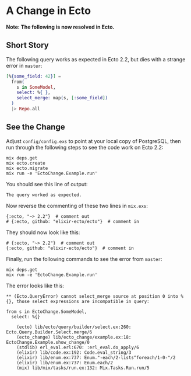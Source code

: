 # A Change in Ecto

**Note:  The following is now resolved in Ecto.**

## Short Story

The following query works as expected in Ecto 2.2, 
but dies with a strange error in `master`:

```elixir
[%{some_field: 42}] =
  from(
    s in SomeModel,
    select: %{ },
    select_merge: map(s, [:some_field])
  )
  |> Repo.all
```

## See the Change

Adjust `config/config.exs` to point at your local copy of PostgreSQL,
then run through the following steps to see the code work on Ecto 2.2:

```
mix deps.get
mix ecto.create
mix ecto.migrate
mix run -e 'EctoChange.Example.run'
```

You should see this line of output:

```
The query worked as expected.
```

Now reverse the commenting of these two lines in `mix.exs`:

```
{:ecto, "~> 2.2"}  # comment out
# {:ecto, github: "elixir-ecto/ecto"}  # comment in
```

They should now look like this:

```
# {:ecto, "~> 2.2"}  # comment out
{:ecto, github: "elixir-ecto/ecto"}  # comment in
```

Finally, run the following commands to see the error from `master`:

```
mix deps.get
mix run -e 'EctoChange.Example.run'
```

The error looks like this:

```
** (Ecto.QueryError) cannot select_merge source at position 0 into %{}, those select expressions are incompatible in query:                                

from s in EctoChange.SomeModel,
  select: %{}

    (ecto) lib/ecto/query/builder/select.ex:260: Ecto.Query.Builder.Select.merge/6                                                                         
    (ecto_change) lib/ecto_change/example.ex:18: EctoChange.Example.show_change/0                                                                          
    (stdlib) erl_eval.erl:670: :erl_eval.do_apply/6
    (elixir) lib/code.ex:192: Code.eval_string/3
    (elixir) lib/enum.ex:737: Enum."-each/2-lists^foreach/1-0-"/2
    (elixir) lib/enum.ex:737: Enum.each/2
    (mix) lib/mix/tasks/run.ex:132: Mix.Tasks.Run.run/5
```
